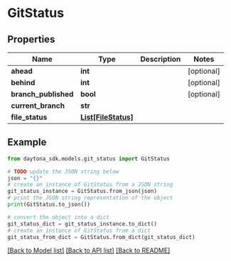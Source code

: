 # GitStatus


## Properties

Name | Type | Description | Notes
------------ | ------------- | ------------- | -------------
**ahead** | **int** |  | [optional] 
**behind** | **int** |  | [optional] 
**branch_published** | **bool** |  | [optional] 
**current_branch** | **str** |  | 
**file_status** | [**List[FileStatus]**](FileStatus.md) |  | 

## Example

```python
from daytona_sdk.models.git_status import GitStatus

# TODO update the JSON string below
json = "{}"
# create an instance of GitStatus from a JSON string
git_status_instance = GitStatus.from_json(json)
# print the JSON string representation of the object
print(GitStatus.to_json())

# convert the object into a dict
git_status_dict = git_status_instance.to_dict()
# create an instance of GitStatus from a dict
git_status_from_dict = GitStatus.from_dict(git_status_dict)
```
[[Back to Model list]](../README.md#documentation-for-models) [[Back to API list]](../README.md#documentation-for-api-endpoints) [[Back to README]](../README.md)


